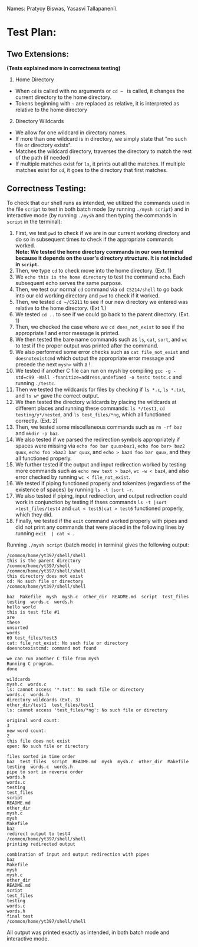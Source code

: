 Names: Pratyoy Biswas, Yasasvi Tallapaneni\

# Test Plan:
## Two Extensions:
**(Tests explained more in correctness testing)**
1. Home Directory 
- When `cd` is called with no arguments or `cd ~ ` is called, it changes the current directory to the home directory.
- Tokens beginning with `~` are replaced as relative, it is interpreted as relative to the home directory
2. Directory Wildcards
- We allow for one wildcard in directory names.
- If more than one wildcard is in directory, we simply state that "no such file or directory exists". 
- Matches the wildcard directory, traverses the directory to match the rest of the path (if needed)
- If multiple matches exist for `ls`, it prints out all the matches. If multiple matches exist for `cd`, it goes to the directory that first matches.
## Correctness Testing: 
To check that our shell runs as intended, we utilized the commands used in the file `script` to test in both batch mode (by running `./mysh script`) and in interactive mode (by running `./mysh` and then typing the commands in `script` in the terminal):
1. First, we test `pwd` to check if we are in our current working directory and do so in subsequent times to check if the appropriate commands worked.\
**Note: We tested the home directory commands in our own terminal because it depends on the user's directory structure. It is not included in ``script``.**
2. Then, we type `cd` to check move into the home directory. (Ext. 1)
3. We `echo this is the home directory` to test the command `echo`. Each subsequent echo serves the same purpose. 
4. Then, we test our normal `cd` command via `cd CS214/shell` to go back into our old working directory and `pwd` to check if it worked.
5. Then, we tested `cd ~/CS211` to see if our new directory we entered was relative to the home directory. (Ext 1.)
6. We tested `cd ..` to see if we could go back to the parent directory. (Ext. 1)
7. Then, we checked the case where we `cd does_not_exist` to see if the appropriate ! and error message is printed.
8. We then tested the bare name commands such as `ls`, `cat`, `sort`, and `wc` to test if the proper output was printed after the command. 
9. We also performed some error checks such as `cat file_not_exist` and `doesnotexistcmd` which output the appropriate error message and precede the next `mysh>` with a !. 
10. We tested if another C file can run on mysh by compiling `gcc -g -std=c99 -Wall -fsanitize=address,undefined -o testc testc.c` and running `./testc`.
11. Then we tested the wildcards for files by checking if `ls *.c`, `ls *.txt`, and `ls w*` gave the correct output.
12. We then tested the directory wildcards by placing the wildcards at different places and running these commands: `ls */test1`,
`cd testing/y*/nested`, and `ls test_files/*ng`, which all functioned correctly. (Ext. 2)
13. Then, we tested some miscellaneous commands such as `rm -rf baz` and `mkdir -p baz`. 
14. We also tested if we parsed the redirection symbols appropriately if spaces were missing via `echo foo bar quux>baz1`, `echo foo bar> baz2 quux`, `echo foo >baz3 bar quux`, and `echo > baz4 foo bar quux`, and they all functioned properly. 
15. We further tested if the output and input redirection worked by testing more commands such as `echo new text > baz4`, `wc -w < baz4`, and also error checked by running `wc < file_not_exist`. 
16. We tested if piping functioned properly and tokenizes (regardless of the existence of spaces) by running `ls -t |sort -r`.
17. We also tested if piping, input redirection, and output redirection could work in conjunction by testing if thses commands `ls -t |sort >test_files/test4` and `cat < test5|cat > test6` functioned properly, which they did.
18. Finally, we tested if the `exit` command worked properly with pipes and did not print any commands that were placed in the following lines by running `exit  | cat < `.

Running `./mysh script` (batch mode) in terminal gives the following output:
```
/common/home/yt397/shell/shell
this is the parent directory
/common/home/yt397/shell
/common/home/yt397/shell/shell
this directory does not exist
cd: No such file or directory
/common/home/yt397/shell/shell

baz  Makefile  mysh  mysh.c  other_dir  README.md  script  test_files  testing  words.c  words.h
hello world
this is test file #1
are
these
unsorted
words
69 test_files/test3
cat: file_not_exist: No such file or directory
doesnotexistcmd: command not found

we can run another C file from mysh
Running C program.
done

wildcards
mysh.c  words.c
ls: cannot access '*.txt': No such file or directory
words.c  words.h
directory wildcards (Ext. 3)
other_dir/test1  test_files/test1
ls: cannot access 'test_files/*ng': No such file or directory

original word count:
3
new word count:
2
this file does not exist
open: No such file or directory

files sorted in time order
baz  test_files  script  README.md  mysh  mysh.c  other_dir  Makefile  testing  words.c  words.h
pipe to sort in reverse order
words.h
words.c
testing
test_files
script
README.md
other_dir
mysh.c
mysh
Makefile
baz
redirect output to test4
/common/home/yt397/shell/shell
printing redirected output

combination of input and output redirection with pipes
baz
Makefile
mysh
mysh.c
other_dir
README.md
script
test_files
testing
words.c
words.h
final test
/common/home/yt397/shell/shell
```

All output was printed exactly as intended, in both batch mode and interactive mode.